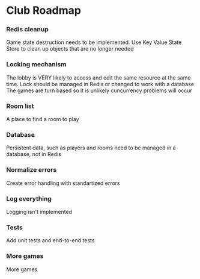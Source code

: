 # Club Roadmap

### Redis cleanup
Game state destruction needs to be implemented. Use Key Value State Store to clean up objects that are no longer needed

### Locking mechanism
The lobby is VERY likely to access and edit the same resource at the same time.
Lock should be managed in Redis or changed to work with a database
The games are turn based so it is unlikely cuncurrency problems will occur

### Room list
A place to find a room to play

### Database
Persistent data, such as players and rooms need to be managed in a database, not in Redis

### Normalize errors
Create error handling with standartized errors

### Log everything
Logging isn't implemented

### Tests
Add unit tests and end-to-end tests

### More games
More games

